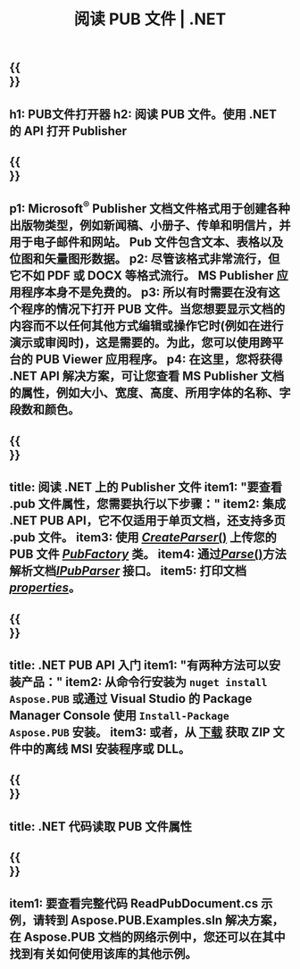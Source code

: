 ﻿---
translation: true
template: /_templates/reader-net.md
title: 阅读 PUB 文件 | .NET
description: 以编程方式打开 Publisher 文件。 用于读取 PUB 属性的 C# .NET API 解决方案。 使用它来集成到您的项目中。
metakeywords: 打开 pub 文件 .net, 查看发布者文件 c#, 读取发布者文件, c# 发布者查看器, pub 格式阅读器, pub 文件打开器
family: pub
platformtag: net
---

{{<section banner>}}
---
h1: PUB文件打开器
h2: 阅读 PUB 文件。使用 .NET 的 API 打开 Publisher
---

{{<section overview>}}
---
p1: Microsoft<sup>®</sup> Publisher 文档文件格式用于创建各种出版物类型，例如新闻稿、小册子、传单和明信片，并用于电子邮件和网站。 Pub 文件包含文本、表格以及位图和矢量图形数据。
p2: 尽管该格式非常流行，但它不如 PDF 或 DOCX 等格式流行。 MS Publisher 应用程序本身不是免费的。
p3: 所以有时需要在没有这个程序的情况下打开 PUB 文件。当您想要显示文档的内容而不以任何其他方式编辑或操作它时(例如在进行演示或审阅时)，这是需要的。为此，您可以使用跨平台的 PUB Viewer 应用程序。
p4: 在这里，您将获得 .NET API 解决方案，可让您查看 MS Publisher 文档的属性，例如大小、宽度、高度、所用字体的名称、字段数和颜色。
---

{{<section feature1>}}
---
title: 阅读 .NET 上的 Publisher 文件
item1: "要查看 .pub 文件属性，您需要执行以下步骤："
item2: 集成 .NET PUB API，它不仅适用于单页文档，还支持多页 .pub 文件。
item3: 使用 [*CreateParser*()](https://reference.aspose.com/pub/net/aspose.pub/pubfactory//methods/createparser/index) 上传您的 PUB 文件 [*PubFactory*](https:///reference.aspose.com/pub/net/aspose.pub/pubfactory) 类。
item4: 通过[*Parse*()](https://reference.aspose.com/pub/net/aspose.pub/ipubparser//methods/parse)方法解析文档[*IPubParser*](https://reference.aspose.com/pub/net/aspose.pub/ipubparser/) 接口。
item5: 打印文档 [*properties*](https://reference.aspose.com/pub/net/aspose.pub/document/#properties)。
---

{{<section feature2>}}
---
title: .NET PUB API 入门
item1: "有两种方法可以安装产品："
item2: 从命令行安装为 ```nuget install Aspose.PUB``` 或通过 Visual Studio 的 Package Manager Console 使用 ```Install-Package Aspose.PUB``` 安装。
item3: 或者，从 [下载](https://releases.aspose.com/pub/net/) 获取 ZIP 文件中的离线 MSI 安装程序或 DLL。
---

{{<section codeexample>}}
---
title: .NET 代码读取 PUB 文件属性
---

{{<section summary>}}
---
item1: 要查看完整代码 ReadPubDocument.cs 示例，请转到 Aspose.PUB.Examples.sln 解决方案，在 Aspose.PUB 文档的网络示例中，您还可以在其中找到有关如何使用该库的其他示例。
---